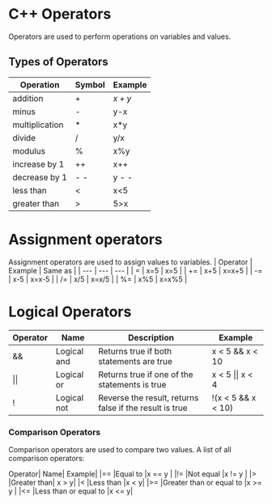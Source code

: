 # C++ Operators
Operators are used to perform operations on variables and values.

## Types of Operators
| Operation | Symbol | Example |
| --- | --- | --- |
| addition | +  | $x+y$ |
| minus | -  | y-x |
| multiplication | * | x*y |
| divide | / | y/x |
| modulus | % | x%y |
| increase by 1 | ++ | x++ |
| decrease by 1 |   - -  | y - - |
| less than | < | x<5 |
| greater than | > | 5>x |  

# Assignment operators
Assignment operators are used to assign values to variables.
| Operator | Example | Same as |
| --- | --- | --- |
| = | x=5 | x=5 |
| += | x+5 | x=x+5 |
| -= | x-5 | x=x-5 |
| /= | x/5 | x=x/5 |
| %= | x%5 | x=x%5 |

# Logical Operators

| Operator | Name | Description | Example |
| --- | --- | --- | --- |
| && | Logical and | Returns true if both statements are true | x < 5 && x < 10 |
| \|\| | Logical or | Returns true if one of the statements is true | x < 5 \|\| x < 4 |
| ! | Logical not | Reverse the result, returns false if the result is true | !(x < 5 && x < 10) |

 



### Comparison Operators
Comparison operators are used to compare two values.
A list of all comparison operators:

Operator|	Name|	Example|
|==	|Equal to	|x == y	|
|!=	|Not equal	|x != y	|
|>	|Greater than|	x > y|
|<	|Less than	|x < y|
|>=	|Greater than or equal to	|x >= y	|
|<=	|Less than or equal to	|x <= y|
